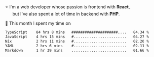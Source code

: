 ⭐ I'm a web developer whose passion is frontend with <b>React</b>,<br/>
&nbsp; &nbsp; &nbsp; but I've also spent a lot of time in backend with <b>PHP</b>.

📅 This month I spent my time on

<!--START_SECTION:waka-->

```txt
TypeScript    84 hrs 8 mins   #####################....   84.34 %
JavaScript    4 hrs 15 mins   #........................   04.27 %
Nix           2 hrs 11 mins   #........................   02.20 %
YAML          2 hrs 6 mins    #........................   02.11 %
Markdown      1 hr 39 mins    .........................   01.66 %
```

<!--END_SECTION:waka-->
